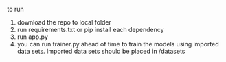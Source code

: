 to run 
1. download the repo to local folder
2. run requirements.txt or pip install each dependency
3. run app.py
4. you can run trainer.py ahead of time to train the models using imported data sets. Imported data sets should be placed in /datasets
